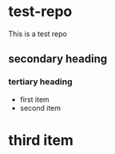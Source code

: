 # test-repo
This is a test repo
## secondary heading
### tertiary heading

* first item
* second item
# third item
